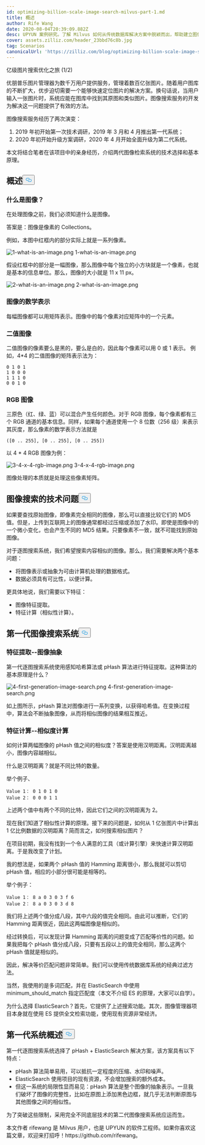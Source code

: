 ```yaml
---
id: optimizing-billion-scale-image-search-milvus-part-1.md
title: 概述
author: Rife Wang
date: 2020-08-04T20:39:09.882Z
desc: UPYUN 案例研究。了解 Milvus 如何从传统数据库解决方案中脱颖而出，帮助建立图像相似性搜索系统。
cover: assets.zilliz.com/header_23bbd76c8b.jpg
tag: Scenarios
canonicalUrl: 'https://zilliz.com/blog/optimizing-billion-scale-image-search-milvus-part-1'
---
```

<custom-h1>亿级图片搜索优化之旅 (1/2)</custom-h1><p>优朋普乐图片管理器为数千万用户提供服务，管理着数百亿张图片。随着用户图库的不断扩大，优步迫切需要一个能够快速定位图片的解决方案。换句话说，当用户输入一张图片时，系统应能在图库中找到其原图和类似图片。图像搜索服务的开发为解决这一问题提供了有效的方法。</p>
<p>图像搜索服务经历了两次演变：</p>
<ol>
<li>2019 年初开始第一次技术调研，2019 年 3 月和 4 月推出第一代系统；</li>
<li>2020 年初开始升级方案调研，2020 年 4 月开始全面升级为第二代系统。</li>
</ol>
<p>本文将结合笔者在该项目中的亲身经历，介绍两代图像检索系统的技术选择和基本原理。</p>
<h2 id="Overview" class="common-anchor-header">概述<button data-href="#Overview" class="anchor-icon" translate="no">
      <svg translate="no"
        aria-hidden="true"
        focusable="false"
        height="20"
        version="1.1"
        viewBox="0 0 16 16"
        width="16"
      >
        <path
          fill="#0092E4"
          fill-rule="evenodd"
          d="M4 9h1v1H4c-1.5 0-3-1.69-3-3.5S2.55 3 4 3h4c1.45 0 3 1.69 3 3.5 0 1.41-.91 2.72-2 3.25V8.59c.58-.45 1-1.27 1-2.09C10 5.22 8.98 4 8 4H4c-.98 0-2 1.22-2 2.5S3 9 4 9zm9-3h-1v1h1c1 0 2 1.22 2 2.5S13.98 12 13 12H9c-.98 0-2-1.22-2-2.5 0-.83.42-1.64 1-2.09V6.25c-1.09.53-2 1.84-2 3.25C6 11.31 7.55 13 9 13h4c1.45 0 3-1.69 3-3.5S14.5 6 13 6z"
        ></path>
      </svg>
    </button></h2><h3 id="What-is-an-image" class="common-anchor-header">什么是图像？</h3><p>在处理图像之前，我们必须知道什么是图像。</p>
<p>答案是：图像是像素的 Collections。</p>
<p>例如，本图中红框内的部分实际上就是一系列像素。</p>
<p>
  
   <span class="img-wrapper"> <img translate="no" src="https://assets.zilliz.com/1_what_is_an_image_021e0280cc.png" alt="1-what-is-an-image.png" class="doc-image" id="1-what-is-an-image.png" />
   </span> <span class="img-wrapper"> <span>1-what-is-an-image.png</span> </span></p>
<p>假设红框中的部分是一幅图像，那么图像中每个独立的小方块就是一个像素，也就是基本的信息单位。那么，图像的大小就是 11 x 11 px。</p>
<p>
  
   <span class="img-wrapper"> <img translate="no" src="https://assets.zilliz.com/2_what_is_an_image_602a91b4a0.png" alt="2-what-is-an-image.png" class="doc-image" id="2-what-is-an-image.png" />
   </span> <span class="img-wrapper"> <span>2-what-is-an-image.png</span> </span></p>
<h3 id="Mathematical-representation-of-images" class="common-anchor-header">图像的数学表示</h3><p>每幅图像都可以用矩阵表示。图像中的每个像素对应矩阵中的一个元素。</p>
<h3 id="Binary-images" class="common-anchor-header">二值图像</h3><p>二值图像的像素要么是黑的，要么是白的，因此每个像素可以用 0 或 1 表示。 例如，4*4 的二值图像的矩阵表示法为：</p>
<pre><code translate="no">0 1 0 1
1 0 0 0
1 1 1 0
0 0 1 0
</code></pre>
<h3 id="RGB-images" class="common-anchor-header">RGB 图像</h3><p>三原色（红、绿、蓝）可以混合产生任何颜色。对于 RGB 图像，每个像素都有三个 RGB 通道的基本信息。同样，如果每个通道使用一个 8 位数（256 级）来表示其灰度，那么像素的数学表示方法就是</p>
<pre><code translate="no">([0 .. 255], [0 .. 255], [0 .. 255])
</code></pre>
<p>以 4 * 4 RGB 图像为例：</p>
<p>
  
   <span class="img-wrapper"> <img translate="no" src="https://assets.zilliz.com/3_4_x_4_rgb_image_136cec77ce.png" alt="3-4-x-4-rgb-image.png" class="doc-image" id="3-4-x-4-rgb-image.png" />
   </span> <span class="img-wrapper"> <span>3-4-x-4-rgb-image.png</span> </span></p>
<p>图像处理的本质就是处理这些像素矩阵。</p>
<h2 id="The-technical-problem-of-search-by-image" class="common-anchor-header">图像搜索的技术问题<button data-href="#The-technical-problem-of-search-by-image" class="anchor-icon" translate="no">
      <svg translate="no"
        aria-hidden="true"
        focusable="false"
        height="20"
        version="1.1"
        viewBox="0 0 16 16"
        width="16"
      >
        <path
          fill="#0092E4"
          fill-rule="evenodd"
          d="M4 9h1v1H4c-1.5 0-3-1.69-3-3.5S2.55 3 4 3h4c1.45 0 3 1.69 3 3.5 0 1.41-.91 2.72-2 3.25V8.59c.58-.45 1-1.27 1-2.09C10 5.22 8.98 4 8 4H4c-.98 0-2 1.22-2 2.5S3 9 4 9zm9-3h-1v1h1c1 0 2 1.22 2 2.5S13.98 12 13 12H9c-.98 0-2-1.22-2-2.5 0-.83.42-1.64 1-2.09V6.25c-1.09.53-2 1.84-2 3.25C6 11.31 7.55 13 9 13h4c1.45 0 3-1.69 3-3.5S14.5 6 13 6z"
        ></path>
      </svg>
    </button></h2><p>如果要查找原始图像，即像素完全相同的图像，那么可以直接比较它们的 MD5 值。但是，上传到互联网上的图像通常都经过压缩或添加了水印。即使是图像中的一个微小变化，也会产生不同的 MD5 结果。只要像素不一致，就不可能找到原始图像。</p>
<p>对于逐图搜索系统，我们希望搜索内容相似的图像。那么，我们需要解决两个基本问题：</p>
<ul>
<li>将图像表示或抽象为可由计算机处理的数据格式。</li>
<li>数据必须具有可比性，以便计算。</li>
</ul>
<p>更具体地说，我们需要以下特征：</p>
<ul>
<li>图像特征提取。</li>
<li>特征计算（相似性计算）。</li>
</ul>
<h2 id="The-first-generation-search-by-image-system" class="common-anchor-header">第一代图像搜索系统<button data-href="#The-first-generation-search-by-image-system" class="anchor-icon" translate="no">
      <svg translate="no"
        aria-hidden="true"
        focusable="false"
        height="20"
        version="1.1"
        viewBox="0 0 16 16"
        width="16"
      >
        <path
          fill="#0092E4"
          fill-rule="evenodd"
          d="M4 9h1v1H4c-1.5 0-3-1.69-3-3.5S2.55 3 4 3h4c1.45 0 3 1.69 3 3.5 0 1.41-.91 2.72-2 3.25V8.59c.58-.45 1-1.27 1-2.09C10 5.22 8.98 4 8 4H4c-.98 0-2 1.22-2 2.5S3 9 4 9zm9-3h-1v1h1c1 0 2 1.22 2 2.5S13.98 12 13 12H9c-.98 0-2-1.22-2-2.5 0-.83.42-1.64 1-2.09V6.25c-1.09.53-2 1.84-2 3.25C6 11.31 7.55 13 9 13h4c1.45 0 3-1.69 3-3.5S14.5 6 13 6z"
        ></path>
      </svg>
    </button></h2><h3 id="Feature-extraction--image-abstraction" class="common-anchor-header">特征提取--图像抽象</h3><p>第一代逐图搜索系统使用感知哈希算法或 pHash 算法进行特征提取。这种算法的基本原理是什么？</p>
<p>
  
   <span class="img-wrapper"> <img translate="no" src="https://assets.zilliz.com/4_first_generation_image_search_ffd7088158.png" alt="4-first-generation-image-search.png" class="doc-image" id="4-first-generation-image-search.png" />
   </span> <span class="img-wrapper"> <span>4-first-generation-image-search.png</span> </span></p>
<p>如上图所示，pHash 算法对图像进行一系列变换，以获得哈希值。在变换过程中，算法会不断抽象图像，从而将相似图像的结果相互推近。</p>
<h3 id="Feature-calculation--similarity-calculation" class="common-anchor-header">特征计算--相似度计算</h3><p>如何计算两幅图像的 pHash 值之间的相似度？答案是使用汉明距离。汉明距离越小，图像内容越相似。</p>
<p>什么是汉明距离？就是不同比特的数量。</p>
<p>举个例子、</p>
<pre><code translate="no">Value 1： 0 1 0 1 0
Value 2： 0 0 0 1 1
</code></pre>
<p>上述两个值中有两个不同的比特，因此它们之间的汉明距离为 2。</p>
<p>现在我们知道了相似性计算的原理。接下来的问题是，如何从 1 亿张图片中计算出 1 亿比例数据的汉明距离？简而言之，如何搜索相似图片？</p>
<p>在项目初期，我没有找到一个令人满意的工具（或计算引擎）来快速计算汉明距离。于是我改变了计划。</p>
<p>我的想法是，如果两个 pHash 值的 Hamming 距离很小，那么我就可以剪切 pHash 值，相应的小部分很可能是相等的。</p>
<p>举个例子：</p>
<pre><code translate="no">Value 1： 8 a 0 3 0 3 f 6
Value 2： 8 a 0 3 0 3 d 8
</code></pre>
<p>我们将上述两个值分成八段，其中六段的值完全相同。由此可以推断，它们的 Hamming 距离很近，因此这两幅图像是相似的。</p>
<p>经过转换后，可以发现计算 Hamming 距离的问题变成了匹配等价性的问题。如果我把每个 pHash 值分成八段，只要有五段以上的值完全相同，那么这两个 pHash 值就是相似的。</p>
<p>因此，解决等价匹配问题非常简单。我们可以使用传统数据库系统的经典过滤方法。</p>
<p>当然，我使用的是多词匹配，并在 ElasticSearch 中使用 minimum_should_match 指定匹配度（本文不介绍 ES 的原理，大家可以自学）。</p>
<p>为什么选择 ElasticSearch？首先，它提供了上述搜索功能。其次，图像管理器项目本身就在使用 ES 提供全文检索功能，使用现有资源非常经济。</p>
<h2 id="Summary-of-the-first-generation-system" class="common-anchor-header">第一代系统概述<button data-href="#Summary-of-the-first-generation-system" class="anchor-icon" translate="no">
      <svg translate="no"
        aria-hidden="true"
        focusable="false"
        height="20"
        version="1.1"
        viewBox="0 0 16 16"
        width="16"
      >
        <path
          fill="#0092E4"
          fill-rule="evenodd"
          d="M4 9h1v1H4c-1.5 0-3-1.69-3-3.5S2.55 3 4 3h4c1.45 0 3 1.69 3 3.5 0 1.41-.91 2.72-2 3.25V8.59c.58-.45 1-1.27 1-2.09C10 5.22 8.98 4 8 4H4c-.98 0-2 1.22-2 2.5S3 9 4 9zm9-3h-1v1h1c1 0 2 1.22 2 2.5S13.98 12 13 12H9c-.98 0-2-1.22-2-2.5 0-.83.42-1.64 1-2.09V6.25c-1.09.53-2 1.84-2 3.25C6 11.31 7.55 13 9 13h4c1.45 0 3-1.69 3-3.5S14.5 6 13 6z"
        ></path>
      </svg>
    </button></h2><p>第一代逐图搜索系统选择了 pHash + ElasticSearch 解决方案，该方案具有以下特点：</p>
<ul>
<li>pHash 算法简单易用，可以抵抗一定程度的压缩、水印和噪声。</li>
<li>ElasticSearch 使用项目的现有资源，不会增加搜索的额外成本。</li>
<li>但这一系统的局限性显而易见：pHash 算法是整个图像的抽象表示。一旦我们破坏了图像的完整性，比如在原图上添加黑色边框，就几乎无法判断原图与其他图像之间的相似性。</li>
</ul>
<p>为了突破这些限制，采用完全不同底层技术的第二代图像搜索系统应运而生。</p>
<p>本文作者 rifewang 是 Milvus 用户，也是 UPYUN 的软件工程师。如果你喜欢这篇文章，欢迎来打招呼！https://github.com/rifewang。</p>
